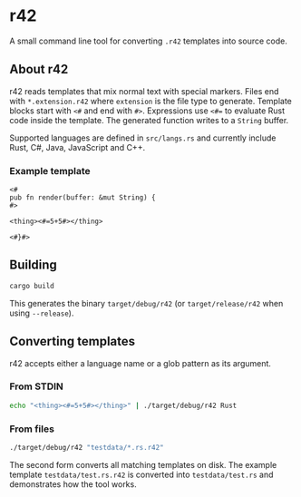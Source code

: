 # r42

A small command line tool for converting `.r42` templates into source code.

## About r42

r42 reads templates that mix normal text with special markers. Files end with
`*.extension.r42` where `extension` is the file type to generate. Template blocks
start with `<#` and end with `#>`. Expressions use `<#=` to evaluate Rust code
inside the template. The generated function writes to a `String` buffer.

Supported languages are defined in `src/langs.rs` and currently include Rust,
C#, Java, JavaScript and C++.

### Example template

```r42
<#
pub fn render(buffer: &mut String) {
#>

<thing><#=5+5#></thing>

<#}#>
```

## Building

```bash
cargo build
```

This generates the binary `target/debug/r42` (or `target/release/r42` when using `--release`).

## Converting templates

r42 accepts either a language name or a glob pattern as its argument.

### From STDIN

```bash
echo "<thing><#=5+5#></thing>" | ./target/debug/r42 Rust
```

### From files

```bash
./target/debug/r42 "testdata/*.rs.r42"
```

The second form converts all matching templates on disk. The example template
`testdata/test.rs.r42` is converted into `testdata/test.rs` and demonstrates how
the tool works.

